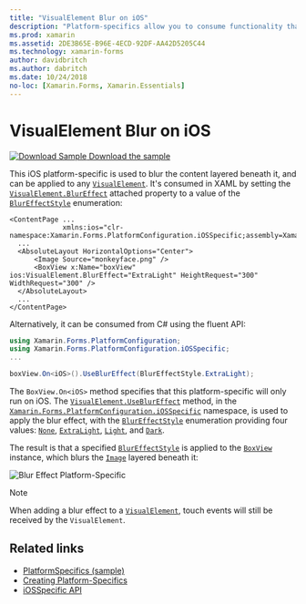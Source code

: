 ```yaml
---
title: "VisualElement Blur on iOS"
description: "Platform-specifics allow you to consume functionality that's only available on a specific platform, without implementing custom renderers or effects. This article explains how to consume the iOS platform-specific that applies blur to a VisualElement."
ms.prod: xamarin
ms.assetid: 2DE3B65E-B96E-4ECD-92DF-AA42D5205C44
ms.technology: xamarin-forms
author: davidbritch
ms.author: dabritch
ms.date: 10/24/2018
no-loc: [Xamarin.Forms, Xamarin.Essentials]
---
```


# VisualElement Blur on iOS

[![Download Sample](~/media/shared/download.png) Download the sample](https://docs.microsoft.com/samples/xamarin/xamarin-forms-samples/userinterface-platformspecifics)

This iOS platform-specific is used to blur the content layered beneath it, and can be applied to any [`VisualElement`](xref:Xamarin.Forms.VisualElement). It's consumed in XAML by setting the [`VisualElement.BlurEffect`](xref:Xamarin.Forms.PlatformConfiguration.iOSSpecific.VisualElement.BlurEffectProperty) attached property to a value of the [`BlurEffectStyle`](xref:Xamarin.Forms.PlatformConfiguration.iOSSpecific.BlurEffectStyle) enumeration:

```xaml
<ContentPage ...
             xmlns:ios="clr-namespace:Xamarin.Forms.PlatformConfiguration.iOSSpecific;assembly=Xamarin.Forms.Core">
  ...
  <AbsoluteLayout HorizontalOptions="Center">
      <Image Source="monkeyface.png" />
      <BoxView x:Name="boxView" ios:VisualElement.BlurEffect="ExtraLight" HeightRequest="300" WidthRequest="300" />
  </AbsoluteLayout>
  ...
</ContentPage>
```

Alternatively, it can be consumed from C# using the fluent API:

```csharp
using Xamarin.Forms.PlatformConfiguration;
using Xamarin.Forms.PlatformConfiguration.iOSSpecific;
...

boxView.On<iOS>().UseBlurEffect(BlurEffectStyle.ExtraLight);
```

The `BoxView.On<iOS>` method specifies that this platform-specific will only run on iOS. The [`VisualElement.UseBlurEffect`](xref:Xamarin.Forms.PlatformConfiguration.iOSSpecific.VisualElement.UseBlurEffect(Xamarin.Forms.IPlatformElementConfiguration{Xamarin.Forms.PlatformConfiguration.iOS,Xamarin.Forms.VisualElement},Xamarin.Forms.PlatformConfiguration.iOSSpecific.BlurEffectStyle)) method, in the [`Xamarin.Forms.PlatformConfiguration.iOSSpecific`](xref:Xamarin.Forms.PlatformConfiguration.iOSSpecific) namespace, is used to apply the blur effect, with the [`BlurEffectStyle`](xref:Xamarin.Forms.PlatformConfiguration.iOSSpecific.BlurEffectStyle) enumeration providing four values: [`None`](xref:Xamarin.Forms.PlatformConfiguration.iOSSpecific.BlurEffectStyle.None), [`ExtraLight`](xref:Xamarin.Forms.PlatformConfiguration.iOSSpecific.BlurEffectStyle.ExtraLight), [`Light`](xref:Xamarin.Forms.PlatformConfiguration.iOSSpecific.BlurEffectStyle.Light), and [`Dark`](xref:Xamarin.Forms.PlatformConfiguration.iOSSpecific.BlurEffectStyle.Dark).

The result is that a specified [`BlurEffectStyle`](xref:Xamarin.Forms.PlatformConfiguration.iOSSpecific.BlurEffectStyle) is applied to the [`BoxView`](xref:Xamarin.Forms.BoxView) instance, which blurs the [`Image`](xref:Xamarin.Forms.Image) layered beneath it:

![Blur Effect Platform-Specific](applying-blur-images/blur-effect.png)

> [!NOTE]
> When adding a blur effect to a [`VisualElement`](xref:Xamarin.Forms.VisualElement), touch events will still be received by the `VisualElement`.

## Related links

- [PlatformSpecifics (sample)](https://docs.microsoft.com/samples/xamarin/xamarin-forms-samples/userinterface-platformspecifics)
- [Creating Platform-Specifics](~/xamarin-forms/platform/platform-specifics/index.md#creating-platform-specifics)
- [iOSSpecific API](xref:Xamarin.Forms.PlatformConfiguration.iOSSpecific)
